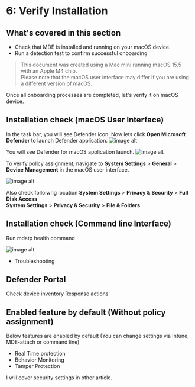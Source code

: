 # 6: Verify Installation

## What's covered in this section
- Check that MDE is installed and running on your macOS device.  
- Run a detection test to confirm successful onboarding

> This document was created using a Mac mini running macOS 15.5 with an Apple M4 chip.  
> Please note that the macOS user interface may differ if you are using a different version of macOS.

Once all onboarding processes are completed, let's verify it on macOS device.

## Installation check (macOS User Interface)
In the task bar, you will see Defender icon.  Now lets click **Open Microsoft Defender** to launch Defender application.
![image alt](https://github.com/yujiaoMSFT/mde-temp/blob/d184d056be905a9f2b8ab98055738b89483134d9/images/MDE-MacOS-macOS-UI2.png)

You will see Defender for macOS application launch.
![image alt](https://github.com/yujiaoMSFT/mde-temp/blob/5fbcdb58ada164b6c4c14940589d55495240bd52/images/MDE-MacOS-macOS-UI4.png)

To verify policy assignment, navigate to **System Settings** > **General** > **Device Management** in the macOS user interface.

![image alt](https://github.com/yujiaoMSFT/mde-temp/blob/8d80da4ce91666ebe0a3bde63e4f05dea7917c8a/images/MDE-MacOS-DeviceManagement.png)

Also check folloiwng location
 **System Settings** > **Privacy & Security** > **Full Disk Access**  
 **System Settings** > **Privacy & Security** > **File & Folders**

## Installation check (Command line Interface)

Run mdatp health command
  
![image alt](https://github.com/yujiaoMSFT/mde-temp/blob/e32b2413d3130f2605127b619394dbc5dc4ea833/images/MDE-MacOS-MDATP-Health.png)

- Troubleshooting

## Defender Portal

Check device inventory
Response actions

## Enabled feature by default (Without policy assignment)

Below features are enabled by default (You can change settings via Intune, MDE-attach or command line)
- Real Time protection
- Behavior Monitoring
- Tamper Protection

I will cover security settings in other article.



